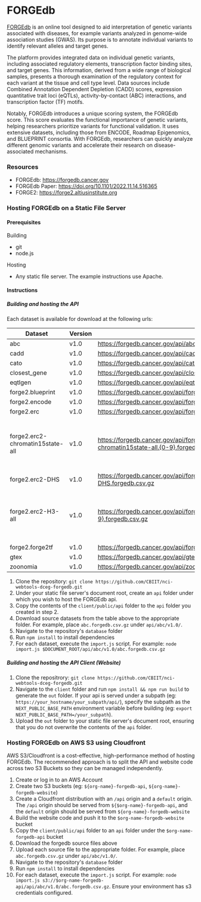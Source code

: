 # FORGEdb

[FORGEdb](https://forgedb.cancer.gov/) is an online tool designed to aid interpretation of genetic variants associated with diseases, for example variants analyzed in genome-wide association studies (GWAS). Its purpose is to annotate individual variants to identify relevant alleles and target genes.

The platform provides integrated data on individual genetic variants, including associated regulatory elements, transcription factor binding sites, and target genes. This information, derived from a wide range of biological samples, presents a thorough examination of the regulatory context for each variant at the tissue and cell type level. Data sources include Combined Annotation Dependent Depletion (CADD) scores, expression quantitative trait loci (eQTLs), activity-by-contact (ABC) interactions, and transcription factor (TF) motifs.

Notably, FORGEdb introduces a unique scoring system, the FORGEdb score. This score evaluates the functional importance of genetic variants, helping researchers prioritize variants for functional validation. It uses extensive datasets, including those from ENCODE, Roadmap Epigenomics, and BLUEPRINT consortia. With FORGEdb, researchers can quickly analyze different genomic variants and accelerate their research on disease-associated mechanisms.

### Resources

- FORGEdb: https://forgedb.cancer.gov
- FORGEdb Paper: https://doi.org/10.1101/2022.11.14.516365
- FORGE2: https://forge2.altiusinstitute.org

### Hosting FORGEdb on a Static File Server

#### Prerequisites

Building

- git
- node.js

Hosting

- Any static file server. The example instructions use Apache.

#### Instructions

##### Building and hosting the API

Each dataset is available for download at the following urls:

| Dataset                          | Version | URL                                                                                                                        | Notes                                               |
| -------------------------------- | ------- | -------------------------------------------------------------------------------------------------------------------------- | --------------------------------------------------- |
| abc                              | v1.0    | https://forgedb.cancer.gov/api/abc/v1.0/abc.forgedb.csv.gz                                                                 |                                                     |
| cadd                             | v1.0    | https://forgedb.cancer.gov/api/cadd/v1.0/cadd.forgedb.csv.gz                                                               |                                                     |
| cato                             | v1.0    | https://forgedb.cancer.gov/api/cato/v1.0/cato.forgedb.csv.gz                                                               |                                                     |
| closest_gene                     | v1.0    | https://forgedb.cancer.gov/api/closest_gene/v1.0/closest_gene.forgedb.csv.gz                                               |                                                     |
| eqtlgen                          | v1.0    | https://forgedb.cancer.gov/api/eqtlgen/v1.0/eqtlgen.forgedb.csv.gz                                                         |                                                     |
| forge2.blueprint                 | v1.0    | https://forgedb.cancer.gov/api/forge2.blueprint/v1.0/forge2.blueprint.forgedb.csv.gz                                       |                                                     |
| forge2.encode                    | v1.0    | https://forgedb.cancer.gov/api/forge2.encode/v1.0/forge2.encode.forgedb.csv.gz                                             |                                                     |
| forge2.erc                       | v1.0    | https://forgedb.cancer.gov/api/forge2.erc/v1.0/forge2.erc.forgedb.csv.gz                                                   |                                                     |
| forge2.erc2-chromatin15state-all | v1.0    | https://forgedb.cancer.gov/api/forge2.erc2-chromatin15state-all/v1.0/forge2.erc2-chromatin15state-all.{0-9}.forgedb.csv.gz | {0-9} indicates this dataset is split into 10 parts |
| forge2.erc2-DHS                  | v1.0    | https://forgedb.cancer.gov/api/forge2.erc2-DHS/v1.0/forge2.erc2-DHS.forgedb.csv.gz                                         |                                                     |
| forge2.erc2-H3-all               | v1.0    | https://forgedb.cancer.gov/api/forge2.erc2-H3-all/v1.0/forge2.erc2-H3-all.{0-9}.forgedb.csv.gz                             | {0-9} indicates this dataset is split into 10 parts |
| forge2.forge2tf                  | v1.0    | https://forgedb.cancer.gov/api/forge2tf/v1.0/forge2tf.forgedb.csv.gz                                                       |                                                     |
| gtex                             | v1.0    | https://forgedb.cancer.gov/api/gtex/v1.0/gtex.forgedb.csv.gz                                                               |                                                     |
| zoonomia                         | v1.0    | https://forgedb.cancer.gov/api/zoonomia/v1.0/zoonomia.forgedb.csv.gz                                                       |                                                     |

1. Clone the repository: `git clone https://github.com/CBIIT/nci-webtools-dceg-forgedb.git`
2. Under your static file server's document root, create an `api` folder under which you wish to host the FORGEdb api.
3. Copy the contents of the `client/public/api` folder to the `api` folder you created in step 2.
5. Download source datasets from the table above to the appropriate folder. For example, place `abc.forgedb.csv.gz` under `api/abc/v1.0/`.
6. Navigate to the repository's `database` folder
7. Run `npm install` to install dependencies
8. For each dataset, execute the `import.js` script. For example: `node import.js $DOCUMENT_ROOT/api/abc/v1.0/abc.forgedb.csv.gz`


##### Building and hosting the API Client (Website)

1. Clone the repositrory: `git clone https://github.com/CBIIT/nci-webtools-dceg-forgedb.git`
2. Navigate to the `client` folder and run `npm install && npm run build` to generate the `out` folder. If your api is served under a subpath (eg: `https://your_hostname/your_subpath/api/`), specify the subpath as the `NEXT_PUBLIC_BASE_PATH` environment variable before building (eg: `export NEXT_PUBLIC_BASE_PATH=/your_subpath`).
3. Upload the `out` folder to your static file server's document root, ensuring that you do not overwrite the contents of the `api` folder.

### Hosting FORGEdb on AWS S3 using Cloudfront

AWS S3/Cloudfront is a cost-effective, high-performance method of hosting FORGEdb. The recommended approach is to split the API and website code across two S3 Buckets so they can be managed independently.

1. Create or log in to an AWS Account
2. Create two S3 buckets (eg: `${org-name}-forgedb-api`, `${org-name}-forgedb-website`)
3. Create a Cloudfront distribution with an `/api` origin and a `default` origin. The `/api` origin should be served from `${$org-name}-forgedb-api`, and the `default` origin should be served from `${org-name}-forgedb-website`
4. Build the website code and push it to the `$org-name-forgedb-website` bucket
5. Copy the `client/public/api` folder to an `api` folder under the `$org-name-forgedb-api` bucket
6. Download the forgedb source files above
7. Upload each source file to the appropriate folder. For example, place `abc.forgedb.csv.gz` under `api/abc/v1.0/`.
8. Navigate to the repository's `database` folder
9. Run `npm install` to install dependencies
10. For each dataset, execute the `import.js` script. For example: `node import.js s3://$org-name-forgedb-api/api/abc/v1.0/abc.forgedb.csv.gz`. Ensure your environment has s3 credentials configured.
